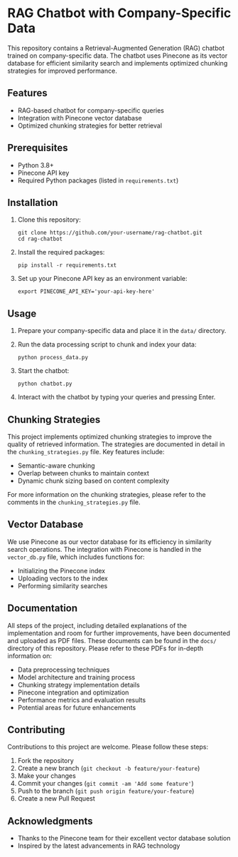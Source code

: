 # RAG Chatbot with Company-Specific Data

This repository contains a Retrieval-Augmented Generation (RAG) chatbot trained on company-specific data. The chatbot uses Pinecone as its vector database for efficient similarity search and implements optimized chunking strategies for improved performance.

## Features

- RAG-based chatbot for company-specific queries
- Integration with Pinecone vector database
- Optimized chunking strategies for better retrieval

## Prerequisites

- Python 3.8+
- Pinecone API key
- Required Python packages (listed in `requirements.txt`)

## Installation

1. Clone this repository:
   ```
   git clone https://github.com/your-username/rag-chatbot.git
   cd rag-chatbot
   ```

2. Install the required packages:
   ```
   pip install -r requirements.txt
   ```

3. Set up your Pinecone API key as an environment variable:
   ```
   export PINECONE_API_KEY='your-api-key-here'
   ```

## Usage

1. Prepare your company-specific data and place it in the `data/` directory.

2. Run the data processing script to chunk and index your data:
   ```
   python process_data.py
   ```

3. Start the chatbot:
   ```
   python chatbot.py
   ```

4. Interact with the chatbot by typing your queries and pressing Enter.

## Chunking Strategies

This project implements optimized chunking strategies to improve the quality of retrieved information. The strategies are documented in detail in the `chunking_strategies.py` file. Key features include:

- Semantic-aware chunking
- Overlap between chunks to maintain context
- Dynamic chunk sizing based on content complexity

For more information on the chunking strategies, please refer to the comments in the `chunking_strategies.py` file.

## Vector Database

We use Pinecone as our vector database for its efficiency in similarity search operations. The integration with Pinecone is handled in the `vector_db.py` file, which includes functions for:

- Initializing the Pinecone index
- Uploading vectors to the index
- Performing similarity searches

## Documentation

All steps of the project, including detailed explanations of the implementation and room for further improvements, have been documented and uploaded as PDF files. These documents can be found in the `docs/` directory of this repository. Please refer to these PDFs for in-depth information on:

- Data preprocessing techniques
- Model architecture and training process
- Chunking strategy implementation details
- Pinecone integration and optimization
- Performance metrics and evaluation results
- Potential areas for future enhancements

## Contributing

Contributions to this project are welcome. Please follow these steps:

1. Fork the repository
2. Create a new branch (`git checkout -b feature/your-feature`)
3. Make your changes
4. Commit your changes (`git commit -am 'Add some feature'`)
5. Push to the branch (`git push origin feature/your-feature`)
6. Create a new Pull Request

## Acknowledgments

- Thanks to the Pinecone team for their excellent vector database solution
- Inspired by the latest advancements in RAG technology
